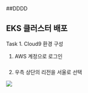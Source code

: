 ##DDDD
## EKS 클러스터 배포

Task 1. Cloud9 환경 구성

1. AWS 계정으로 로그인
###
2. 우측 상단의 리전을 서울로 선택

![](../img/L1T1-리전.png)